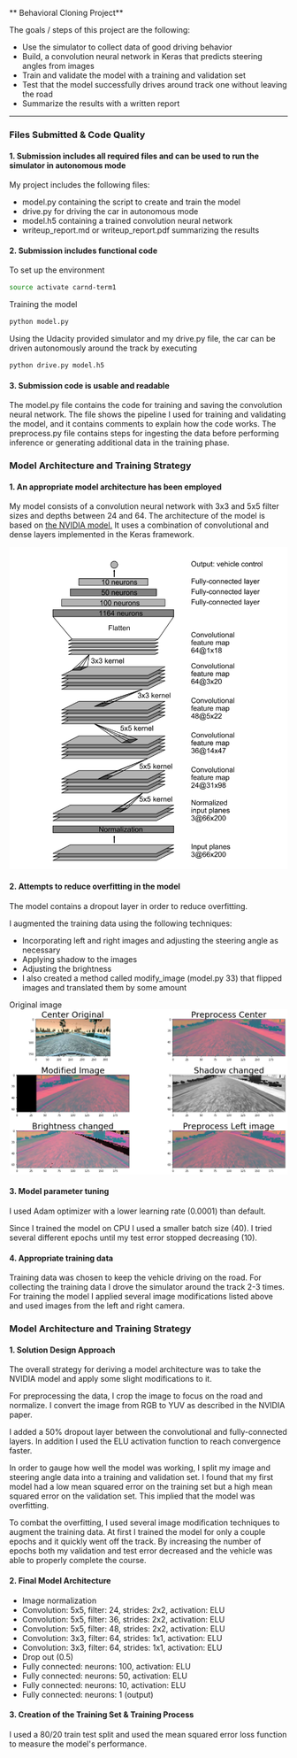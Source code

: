 ** Behavioral Cloning Project**

The goals / steps of this project are the following:
* Use the simulator to collect data of good driving behavior
* Build, a convolution neural network in Keras that predicts steering angles from images
* Train and validate the model with a training and validation set
* Test that the model successfully drives around track one without leaving the road
* Summarize the results with a written report


[//]: # (Image References)

[image1]: ./examples/nvidia.png "NVIDIA Model"
[image2]: ./examples/original.png "Original image from simulator"

---
### Files Submitted & Code Quality

#### 1. Submission includes all required files and can be used to run the simulator in autonomous mode

My project includes the following files:
* model.py containing the script to create and train the model
* drive.py for driving the car in autonomous mode
* model.h5 containing a trained convolution neural network 
* writeup_report.md or writeup_report.pdf summarizing the results

#### 2. Submission includes functional code

To set up the environment
```sh
source activate carnd-term1
```

Training the model
```sh
python model.py
```

Using the Udacity provided simulator and my drive.py file, the car can be driven autonomously around the track by executing 
```sh
python drive.py model.h5
```

#### 3. Submission code is usable and readable

The model.py file contains the code for training and saving the convolution neural network. The file shows the pipeline I used for training and validating the model, and it contains comments to explain how the code works. The preprocess.py file contains steps for ingesting the data before performing inference or generating additional data in the training phase.

### Model Architecture and Training Strategy

#### 1. An appropriate model architecture has been employed

My model consists of a convolution neural network with 3x3 and 5x5 filter sizes and depths between 24 and 64. The architecture of the model is based on [the NVIDIA model.](https://devblogs.nvidia.com/parallelforall/deep-learning-self-driving-cars/) It uses a combination of convolutional and dense layers implemented in the Keras framework.

![alt text][image1]

#### 2. Attempts to reduce overfitting in the model

The model contains a dropout layer in order to reduce overfitting. 

I augmented the training data using the following techniques:
* Incorporating left and right images and adjusting the steering angle as necessary
* Applying shadow to the images
* Adjusting the brightness
* I also created a method called modify_image (model.py 33) that flipped images and translated them by some amount

Original image
![alt text][image2]


#### 3. Model parameter tuning

I used Adam optimizer with a lower learning rate (0.0001) than default.

Since I trained the model on CPU I used a smaller batch size (40). I tried several different epochs until my test error stopped decreasing (10).

#### 4. Appropriate training data

Training data was chosen to keep the vehicle driving on the road. For collecting the training data I drove the simulator around the track 2-3 times. For training the model I applied several image modifications listed above and used images from the left and right camera.

### Model Architecture and Training Strategy

#### 1. Solution Design Approach

The overall strategy for deriving a model architecture was to take the NVIDIA model and apply some slight modifications to it.

For preprocessing the data, I crop the image to focus on the road and normalize. I convert the image from RGB to YUV as described in the NVIDIA paper.

I added a 50% dropout layer between the convolutional and fully-connected layers. In addition I used the ELU activation function to reach convergence faster.

In order to gauge how well the model was working, I split my image and steering angle data into a training and validation set. I found that my first model had a low mean squared error on the training set but a high mean squared error on the validation set. This implied that the model was overfitting. 

To combat the overfitting, I used several image modification techniques to augment the training data. At first I trained the model for only a couple epochs and it quickly went off the track. By increasing the number of epochs both my validation and test error decreased and the vehicle was able to properly complete the course.


#### 2. Final Model Architecture

* Image normalization
* Convolution: 5x5, filter: 24, strides: 2x2, activation: ELU
* Convolution: 5x5, filter: 36, strides: 2x2, activation: ELU
* Convolution: 5x5, filter: 48, strides: 2x2, activation: ELU
* Convolution: 3x3, filter: 64, strides: 1x1, activation: ELU
* Convolution: 3x3, filter: 64, strides: 1x1, activation: ELU
* Drop out (0.5)
* Fully connected: neurons: 100, activation: ELU
* Fully connected: neurons: 50, activation: ELU
* Fully connected: neurons: 10, activation: ELU
* Fully connected: neurons: 1 (output)

#### 3. Creation of the Training Set & Training Process

I used a 80/20 train test split and used the mean squared error loss function to measure the model's performance. 
